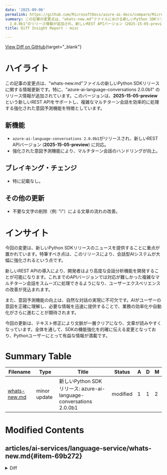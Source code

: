 ```yaml
---
date: '2025-09-06'
permalink: https://github.com/MicrosoftDocs/azure-ai-docs/compare/MicrosoftDocs:de1cf56...MicrosoftDocs:13753f1
summary: この記事の変更点は、"whats-new.md"ファイルにおける新しいPython SDKリリースの情報更新です。具体的には、"azure-ai-language-conversations
  2.0.0b1"のリリース情報が追加され、新しいREST APIバージョン（2025-15-05-preview）をサポートしています。このバージョンは、複雑なマルチターン会話を効率的に処理するための強化された意図予測機能を特徴としています。全体として、この更新はSDKの機能強化を効果的に伝え、Pythonユーザーにとって有益な情報が満載です。
title: Diff Insight Report - misc

---
```


[View Diff on GitHub](https://github.com/MicrosoftDocs/azure-ai-docs/compare/MicrosoftDocs:de1cf56...MicrosoftDocs:13753f1){target="_blank"}

# ハイライト
この記事の変更点は、"whats-new.md"ファイルの新しいPython SDKリリースに関する情報更新です。特に、"azure-ai-language-conversations 2.0.0b1" のリリース情報が追加されています。このバージョンは、**2025-15-05-preview** という新しいREST APIをサポートし、複雑なマルチターン会話を効率的に処理する強化された意図予測機能を特徴としています。

## 新機能
- `azure-ai-language-conversations 2.0.0b1`がリリースされ、新しいREST APIバージョン (**2025-15-05-preview**) に対応。
- 強化された意図予測機能により、マルチターン会話のハンドリングが向上。

## ブレイキング・チェンジ
- 特に記載なし。

## その他の更新
- 不要な文字の削除（例: "i"）による文章の流れの改善。

# インサイト
今回の変更は、新しいPython SDKリリースのニュースを提供することに重点が置かれています。特筆すべき点は、このリリースにより、会話型AIシステムが大幅に強化されるという点です。

新しいREST APIの導入により、開発者はより高度な会話分析機能を開発することが可能になります。これまでのAPIバージョンでは対応が難しかった複雑なマルチターン会話をスムーズに処理できるようになり、ユーザーエクスペリエンスの改善が見込まれます。

また、意図予測機能の向上は、自然な対話の実現に不可欠です。AIがユーザーの意図を正確に理解し、必要な情報を迅速に提供することで、業務の効率化や自動化がさらに進むことが期待されます。

今回の更新は、テキスト修正により文脈が一層クリアになり、文章が読みやすくなっています。全体を通して、SDKの機能強化を的確に伝える変更となっており、Pythonユーザーにとって有益な情報が満載です。

# Summary Table
|  Filename  | Type |    Title    | Status | A  | D  | M  |
|------------|------|-------------|--------|----|----|----|
| [whats-new.md](#item-69b272) | minor update | 新しいPython SDKリリース: azure-ai-language-conversations 2.0.0b1 | modified | 1 | 1 | 2 | 


# Modified Contents
## articles/ai-services/language-service/whats-new.md{#item-69b272}

<details>
<summary>Diff</summary>
````diff
@@ -29,7 +29,7 @@ Azure AI Language is updated on an ongoing basis. Bookmark this page to stay up
 **New Python SDK release: azure-ai-language-conversations 2.0.0b1**. The latest Python SDK, **azure-ai-language-conversations 2.0.0b1**, is now available and supports the **2025-15-05-preview** REST API for conversation runtime.
 
 * **Conversational Language Understanding (CLU) inference** now allows for seamless integration with advanced large-scale language models, providing real-time recognition of user intent without the need for extra model training.
-* **Enhanced intent prediction capabilities** enable support for complex, multi-turn conversations. iThese advancements contribute to greater sophistication in conversational AI systems and, as a result, workflow automation processes are improved.
+* **Enhanced intent prediction capabilities** enable support for complex, multi-turn conversations. These advancements contribute to greater sophistication in conversational AI systems and, as a result, workflow automation processes are improved.
 
 
 ## July 2025
````
</details>

### Summary

```json
{
    "modification_type": "minor update",
    "modification_title": "新しいPython SDKリリース: azure-ai-language-conversations 2.0.0b1"
}
```

### Explanation
このコードの変更は、"whats-new.md"ファイルに関するもので、新しいPython SDKのリリースに関する情報を更新しました。具体的には、元の記述から不要な「i」を削除し、文を修正して文章の流れを改善しています。この変更により、コンテンツがより読みやすくなり、情報が明確に伝わるようになっています。新しいSDK "azure-ai-language-conversations 2.0.0b1" は、会話の実行に対する新しいREST API、つまり **2025-15-05-preview** をサポートしていることが強調されています。また、複雑なマルチターン会話への対応を促進する、強化された意図予測機能についても言及されています。これにより、会話型AIシステムの洗練度が向上し、ワークフローの自動化プロセスが改善されることが期待されています。


